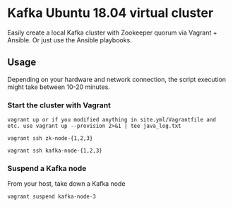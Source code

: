 # Kafka Ubuntu 18.04 virtual cluster

Easily create a local Kafka cluster with Zookeeper quorum via Vagrant + Ansible. Or just use the Ansible playbooks.

## Usage

Depending on your hardware and network connection, the script execution might take between 10-20 minutes.

### Start the cluster with Vagrant

```
vagrant up or if you modified anything in site.yml/Vagrantfile and etc. use vagrant up --provision 2>&1 | tee java_log.txt
```

```
vagrant ssh zk-node-{1,2,3}
```

```
vagrant ssh kafka-node-{1,2,3}
```

### Suspend a Kafka node

From  your host, take down a Kafka node

```
vagrant suspend kafka-node-3
```


